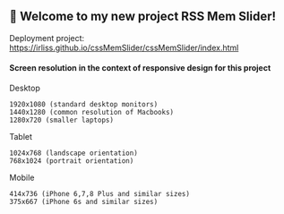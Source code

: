## 🚀 Welcome to my new project RSS Mem Slider!
Deployment project:  https://irliss.github.io/cssMemSlider/cssMemSlider/index.html

#### Screen resolution in the context of responsive design for this project

Desktop

    1920x1080 (standard desktop monitors)
    1440x1280 (common resolution of Macbooks)
    1280x720 (smaller laptops)

Tablet

    1024x768 (landscape orientation)
    768x1024 (portrait orientation)

Mobile

    414x736 (iPhone 6,7,8 Plus and similar sizes)
    375x667 (iPhone 6s and similar sizes)
